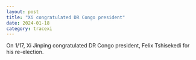 ```yaml
---
layout: post
title: "Xi congratulated DR Congo president"
date: 2024-01-18
category: tracexi
---
```


On 1/17, Xi Jinping congratulated DR Congo president, Felix Tshisekedi for his re-election.


